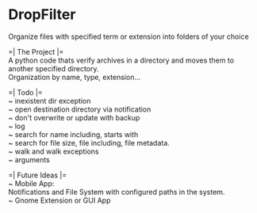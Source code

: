 # DropFilter
Organize files with specified term or extension into folders of your choice

=| The Project |=  
	A python code thats verify archives in a directory and moves them to another specified directory.  
	Organization by name, type, extension...

  
=| Todo |=  
~ inexistent dir exception  
~ open destination directory via notification  
~ don't overwrite or update with backup  
~ log  
~ search for name including, starts with  
~ search for file size, file including, file metadata.  
~ walk and walk exceptions  
~ arguments  
  
=| Future Ideas |=  
~ Mobile App:  
  Notifications and File System with configured paths in the system.  
~ Gnome Extension or GUI App  
